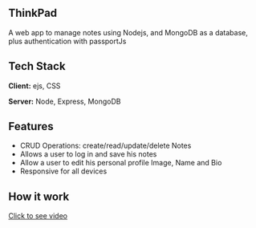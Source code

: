 ## ThinkPad

A web app to manage notes using Nodejs, and MongoDB as a database, plus authentication with passportJs



## Tech Stack

**Client:** ejs, CSS

**Server:** Node, Express, MongoDB


## Features

- CRUD Operations: create/read/update/delete Notes
- Allows a user to log in and save his notes
- Allow a user to edit his personal profile Image, Name and Bio 
- Responsive for all devices

## How it work

[Click to see video](https://www.linkedin.com/posts/saif-rehman-professional_i-have-just-completed-the-thinkpad-project-activity-7179582908934856705-f9Ni?utm_source=share&utm_medium=member_desktop)
